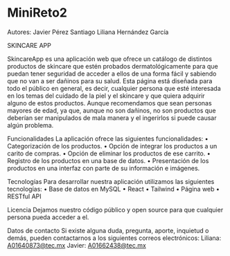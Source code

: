 # MiniReto2

Autores: 
Javier Pérez Santiago
Liliana Hernández García

SKINCARE APP

SkincareApp es una aplicación web que ofrece un catálogo de distintos productos de skincare que estén probados dermatológicamente para que puedan tener seguridad de acceder a ellos de una forma fácil y sabiendo que no van a ser dañinos para su salud.
Esta página está diseñada para todo el público en general, es decir, cualquier persona que esté interesada en los temas del cuidado de la piel y el skincare y que quiera adquirir alguno de estos productos. Aunque recomendamos que sean personas mayores de edad, ya que, aunque no son dañinos, no son productos que deberían ser manipulados de mala manera y el ingerirlos si puede causar algún problema.

Funcionalidades
La aplicación ofrece las siguientes funcionalidades: 
•	Categorización de los productos.
•	Opción de integrar los productos a un carito de compras.
•	Opción de eliminar los productos de ese carrito.
•	Registro de los productos en una base de datos.
•	Presentación de los productos en una interfaz con parte de su información e imágenes.

Tecnologías
Para desarrollar nuestra aplicación utilizamos las siguientes tecnologías:
•	Base de datos en MySQL
•	React
•	Tailwind
•	Página web
•	RESTful API

Licencia
Dejamos nuestro código público y open source para que cualquier persona pueda acceder a el.

Datos de contacto
Si existe alguna duda, pregunta, aporte, inquietud o demás, pueden contactarnos a los siguientes correos electrónicos:
Liliana: A01640873@tec.mx
Javier: A01662438@tec.mx

